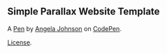 Simple Parallax Website  Template
---------------------------------


A [Pen](http://codepen.io/angiemjohnson95/pen/qNrbQo) by [ Angela Johnson](http://codepen.io/angiemjohnson95) on [CodePen](http://codepen.io/).

[License](http://codepen.io/angiemjohnson95/pen/qNrbQo/license).